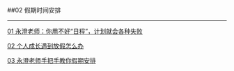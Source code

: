 ##02 假期时间安排

----------

[01 永澄老师：你用不好“日程”，计划就会各种失败](http://mp.weixin.qq.com/s?src=3&timestamp=1486058079&ver=1&signature=zCI6iiDKzDzJrjpZuZf9d6qN*DeOwHG-cV8XpUGW3edVkgSFIYqDRsugycmUHQWrV-QW3ZrYIq4QXGdy7ivQ3-MvlKw-lxKOE5IbMyi2RTJ9xi4lOo3K0n3hCzpHHe2C9ugVKTFmXEPd-ud8fWBjrF4QDDQkkMFWbaT1mAEIYlw=)

[02 个人成长遇到放假怎么办](http://blog.hiddenwangcc.com/archives/2389)

[03 永澄老师手把手教你假期安排](teach20.md)